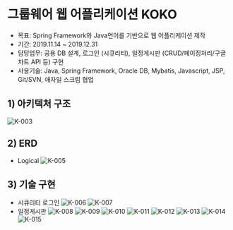 # 그룹웨어 웹 어플리케이션 KOKO

- 목표: Spring Framework와 Java언어를 기반으로 웹 어플리케이션 제작
- 기간: 2019.11.14 ~ 2019.12.31
- 담당업무: 공용 DB 설계, 로그인 (시큐리티), 일정게시판 (CRUD/페이징처리/구글차트 API 등) 구현
- 사용기술: Java, Spring Framework, Oracle DB, Mybatis, Javascript, JSP, Git/SVN, 애자일 스크럼 협업


## 1) 아키텍처 구조
![K-003](https://user-images.githubusercontent.com/53013786/88283216-f704ea80-cd25-11ea-88ef-c273b6bad299.jpg)

## 2) ERD
- Logical
![K-005](https://user-images.githubusercontent.com/53013786/88283554-90340100-cd26-11ea-8f56-bd1eb457e0df.jpg)

## 3) 기술 구현
- 시큐리티 로그인
![K-006](https://user-images.githubusercontent.com/53013786/88283654-ca050780-cd26-11ea-9e9d-bf4837d2edf1.jpg)
![K-007](https://user-images.githubusercontent.com/53013786/88283777-12bcc080-cd27-11ea-81c9-c02ee0099600.jpg)
- 일정게시판
![K-008](https://user-images.githubusercontent.com/53013786/88283881-44358c00-cd27-11ea-9577-0ec5e642001a.jpg)
![K-009](https://user-images.githubusercontent.com/53013786/88284078-bc9c4d00-cd27-11ea-9c4c-3510dcbf285a.jpg)
![K-010](https://user-images.githubusercontent.com/53013786/88284082-bdcd7a00-cd27-11ea-8b71-ffef2ba02d48.jpg)
![K-011](https://user-images.githubusercontent.com/53013786/88284084-be661080-cd27-11ea-9d33-54a97e23b42f.jpg)
![K-012](https://user-images.githubusercontent.com/53013786/88284085-be661080-cd27-11ea-838c-81dcc3a2f96b.jpg)
![K-013](https://user-images.githubusercontent.com/53013786/88284086-befea700-cd27-11ea-843d-43009751c4c4.jpg)
![K-014](https://user-images.githubusercontent.com/53013786/88284087-bf973d80-cd27-11ea-8d81-0cda6246ecba.jpg)
![K-015](https://user-images.githubusercontent.com/53013786/88284088-bf973d80-cd27-11ea-9a3a-84316b563075.jpg)
